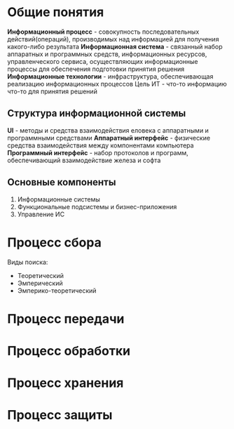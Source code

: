 # Общие понятия
**Информационный процесс** - совокупность последовательных действий(операций), производимых над информацией для получения какого-либо результата
**Информационная система** - связанный набор аппаратных и программных средств, информационных ресурсов, управленческого сервиса, осуществляющих информационные процессы для обеспечения подготовки принятия решения
**Информационные технологии** - инфраструктура, обеспечивающая реализацию информационных процессов
Цель ИТ - что-то информацию что-то для принятия решений

## Структура информационной системы
**UI** - методы и средства взаимодействия еловека с аппаратными и программными средствами
**Аппаратный интерфейс** - физические средства взаимодействия между компонентами компьютера
**Программный интерфейс** - набор протоколов и программ, обеспечивающий взаимодействие железа и софта
## Основные компоненты
1. Информационные системы
2. Функциональные подсистемы и бизнес-приложения
3. Управление ИС
# Процесс сбора
Виды поиска:
- Теоретический
- Эмперический
- Эмперико-теоретический
# Процесс передачи
# Процесс обработки
# Процесс хранения
# Процесс защиты